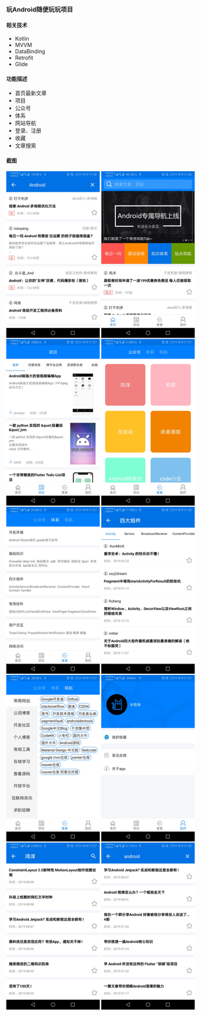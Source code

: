 ### 玩Android随便玩玩项目

#### 相关技术

- Kotlin
- MVVM
- DataBinding
- Retrofit
- Glide

#### 功能描述

- 首页最新文章
- 项目
- 公众号
- 体系
- 网站导航
- 登录、注册
- 收藏
- 文章搜索


#### 截图


<img src="https://github.com/luowl123/WanAndroid/blob/master/screenshots/Screenshot_01.jpg" width="250"/>
<img src="https://github.com/luowl123/WanAndroid/blob/master/screenshots/Screenshot_02.jpg" width="250"/>
<img src="https://github.com/luowl123/WanAndroid/blob/master/screenshots/Screenshot_03.jpg" width="250"/>
<img src="https://github.com/luowl123/WanAndroid/blob/master/screenshots/Screenshot_04.jpg" width="250"/>
<img src="https://github.com/luowl123/WanAndroid/blob/master/screenshots/Screenshot_05.jpg" width="250"/>
<img src="https://github.com/luowl123/WanAndroid/blob/master/screenshots/Screenshot_10.jpg" width="250"/>
<img src="https://github.com/luowl123/WanAndroid/blob/master/screenshots/Screenshot_06.jpg" width="250"/>
<img src="https://github.com/luowl123/WanAndroid/blob/master/screenshots/Screenshot_07.jpg" width="250"/>
<img src="https://github.com/luowl123/WanAndroid/blob/master/screenshots/Screenshot_08.jpg" width="250"/>
<img src="https://github.com/luowl123/WanAndroid/blob/master/screenshots/Screenshot_09.jpg" width="250"/>

